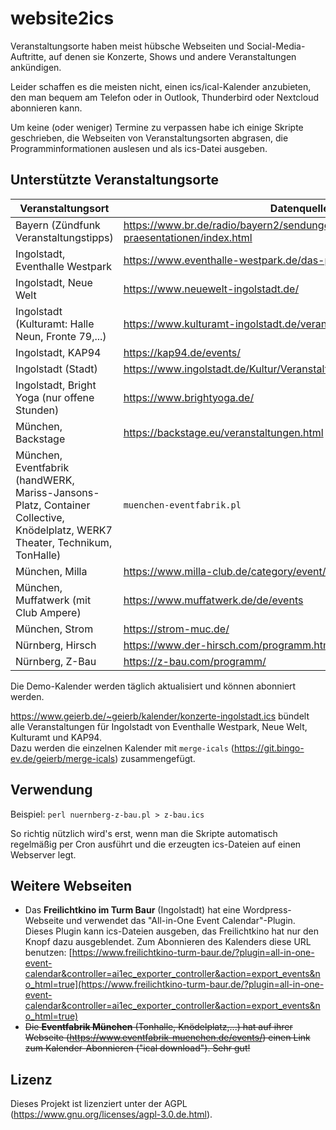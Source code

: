 # website2ics
Veranstaltungsorte haben meist hübsche Webseiten und Social-Media-Auftritte, auf denen sie Konzerte, Shows und andere Veranstaltungen ankündigen.

Leider schaffen es die meisten nicht, einen ics/ical-Kalender anzubieten, den man bequem am Telefon oder in Outlook, Thunderbird oder Nextcloud abonnieren kann.

Um keine (oder weniger) Termine zu verpassen habe ich einige Skripte geschrieben, die Webseiten von Veranstaltungsorten abgrasen, die Programminformationen auslesen und als ics-Datei ausgeben.

## Unterstützte Veranstaltungsorte
| Veranstaltungsort | Datenquelle | Skript | Demo-Kalender (ical) |
|--|--|--|--|
| Bayern (Zündfunk Veranstaltungstipps) | https://www.br.de/radio/bayern2/sendungen/zuendfunk/veranstaltungen-praesentationen/index.html | `bayern-zuendfunk.pl` | https://www.geierb.de/~geierb/kalender/zuendfunk-tipps.ics |
| Ingolstadt, Eventhalle Westpark | https://www.eventhalle-westpark.de/das-programm | `ingolstadt-eventhalleWestpark.pl`| https://www.geierb.de/~geierb/kalender/eventhallewestpark.ics |
| Ingolstadt, Neue Welt | https://www.neuewelt-ingolstadt.de/ | `ingolstadt-neueWelt.pl` | https://www.geierb.de/~geierb/kalender/neuewelt.ics |
| Ingolstadt (Kulturamt: Halle Neun, Fronte 79,...) | https://www.kulturamt-ingolstadt.de/veranstaltungen | `ingolstadt-kulturamt.pl` | https://www.geierb.de/~geierb/kalender/halle9.ics |
| Ingolstadt, KAP94 | https://kap94.de/events/ | `ingolstadt-kap94.pl` | https://www.geierb.de/~geierb/kalender/kap94.ics |
| Ingolstadt (Stadt) | https://www.ingolstadt.de/Kultur/Veranstaltungen/Veranstaltungskalender | `ingolstadt-stadtIngolstadt.pl` | https://www.geierb.de/~geierb/kalender/stadt-ingolstadt.ics |
| Ingolstadt, Bright Yoga (nur offene Stunden) | https://www.brightyoga.de/ | `ingolstadt-brightyoga.pl`| https://www.geierb.de/~geierb/kalender/brightyoga.ics |
| München, Backstage | https://backstage.eu/veranstaltungen.html | `muenchen-backstage.pl` | https://www.geierb.de/~geierb/kalender/backstage.ics |
| München, Eventfabrik (handWERK, Mariss-Jansons-Platz, Container Collective, Knödelplatz, WERK7 Theater, Technikum, TonHalle) | `muenchen-eventfabrik.pl` | https://www.geierb.de/~geierb/kalender/eventfabrik.ics |
| München, Milla | https://www.milla-club.de/category/event/ | `muenchen-milla.pl` | https://www.geierb.de/~geierb/kalender/milla.ics |
| München, Muffatwerk (mit Club Ampere) | https://www.muffatwerk.de/de/events | `muenchen-muffatwerk.pl` | https://www.geierb.de/~geierb/kalender/muffatwerk.ics |
| München, Strom | https://strom-muc.de/ | `muenchen-strom.pl`  | https://www.geierb.de/~geierb/kalender/strom.ics |
| Nürnberg, Hirsch | https://www.der-hirsch.com/programm.html | `nuernberg-hirsch.pl` | https://www.geierb.de/~geierb/kalender/hirsch.ics |
| Nürnberg, Z-Bau | https://z-bau.com/programm/ | `nuernberg-z-bau.pl` | https://www.geierb.de/~geierb/kalender/z-bau.ics |

Die Demo-Kalender werden täglich aktualisiert und können abonniert werden.

https://www.geierb.de/~geierb/kalender/konzerte-ingolstadt.ics bündelt alle Veranstaltungen für Ingolstadt von Eventhalle Westpark, Neue Welt, Kulturamt und KAP94. \
Dazu werden die einzelnen Kalender mit `merge-icals` (https://git.bingo-ev.de/geierb/merge-icals) zusammengefügt.

## Verwendung
Beispiel:
`perl nuernberg-z-bau.pl > z-bau.ics`

So richtig nützlich wird's erst, wenn man die Skripte automatisch regelmäßig per Cron ausführt und die erzeugten ics-Dateien auf einen Webserver legt.

## Weitere Webseiten
- Das **Freilichtkino im Turm Baur** (Ingolstadt) hat eine Wordpress-Webseite und verwendet das "All-in-One Event Calendar"-Plugin. Dieses Plugin kann ics-Dateien ausgeben, das Freilichtkino hat nur den Knopf dazu ausgeblendet. Zum Abonnieren des Kalenders diese URL benutzen: [https://www.freilichtkino-turm-baur.de/?plugin=all-in-one-event-calendar&controller=ai1ec_exporter_controller&action=export_events&no_html=true](https://www.freilichtkino-turm-baur.de/?plugin=all-in-one-event-calendar&controller=ai1ec_exporter_controller&action=export_events&no_html=true)
- ~~Die **Eventfabrik München** (Tonhalle, Knödelplatz,...) hat auf ihrer Webseite (https://www.eventfabrik-muenchen.de/events/) einen Link zum Kalender-Abonnieren ("ical download"). Sehr gut!~~

## Lizenz
Dieses Projekt ist lizenziert unter der AGPL (https://www.gnu.org/licenses/agpl-3.0.de.html).

